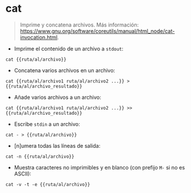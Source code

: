 # cat

> Imprime y concatena archivos.
> Más información: <https://www.gnu.org/software/coreutils/manual/html_node/cat-invocation.html>.

- Imprime el contenido de un archivo a `stdout`:

`cat {{ruta/al/archivo}}`

- Concatena varios archivos en un archivo:

`cat {{ruta/al/archivo1 ruta/al/archivo2 ...}} > {{ruta/al/archivo_resultado}}`

- Añade varios archivos a un archivo:

`cat {{ruta/al/archivo1 ruta/al/archivo2 ...}} >> {{ruta/al/archivo_resultado}}`

- Escribe `stdin` a un archivo:

`cat - > {{ruta/al/archivo}}`

- [n]umera todas las líneas de salida:

`cat -n {{ruta/al/archivo}}`

- Muestra caracteres no imprimibles y en blanco (con prefijo `M-` si no es ASCII):

`cat -v -t -e {{ruta/al/archivo}}`
